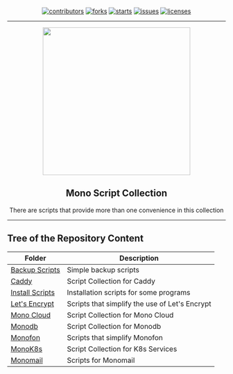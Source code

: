 <p align="center"><br>
<a href="https://github.com/monobilisim/mono.sh/graphs/contributors"><img alt="contributors" src="https://img.shields.io/github/contributors/monobilisim/mono.sh.svg?style=for-the-badge"</img></a>
<a href="https://github.com/monobilisim/mono.sh/network/members"><img alt="forks" src="https://img.shields.io/github/forks/monobilisim/mono.sh.svg?style=for-the-badge"</img></a>
<a href="https://github.com/monobilisim/mono.sh/stargazers"><img alt="starts" src="https://img.shields.io/github/stars/monobilisim/mono.sh.svg?style=for-the-badge"</img></a>
<a href="https://github.com/monobilisim/mono.sh/issues"><img alt="issues" src="https://img.shields.io/github/issues/monobilisim/mono.sh.svg?style=for-the-badge"</img></a>
<a href="https://github.com/monobilisim/mono.sh/blob/master/LICENSE"><img alt="licenses" src="https://img.shields.io/github/license/monobilisim/mono.sh.svg?style=for-the-badge"</img></a><br><hr>
</p>

<div align="center">
<a href="https://mono.net.tr/">
  <img src="https://monobilisim.com.tr/images/mono-bilisim.svg" width="340"/>
</a>

<h2 align="center">Mono Script Collection</h2>
There are scripts that provide more than one convenience in this collection

</div>

---

## Tree of the Repository Content
| Folder | Description |
|--|--|
| [Backup Scripts](https://github.com/monobilisim/mono.sh/tree/main/backup) | Simple backup scripts |
| [Caddy](https://github.com/monobilisim/mono.sh/tree/main/caddy) | Script Collection for Caddy |
| [Install Scripts](https://github.com/monobilisim/mono.sh/tree/main/install) | Installation scripts for some programs |
| [Let's Encrypt](https://github.com/monobilisim/mono.sh/tree/main/letsencrypt) | Scripts that simplify the use of Let's Encrypt |
| [Mono Cloud](https://github.com/monobilisim/mono.sh/tree/main/monocloud) | Script Collection for Mono Cloud |
| [Monodb](https://github.com/monobilisim/mono.sh/tree/main/monodb) | Script Collection for Monodb |
| [Monofon](https://github.com/monobilisim/mono.sh/tree/main/monofon) | Scripts that simplify Monofon |
| [MonoK8s](https://github.com/monobilisim/mono.sh/tree/main/monok8s) | Script Collection for K8s Services |
| [Monomail](https://github.com/monobilisim/mono.sh/tree/main/monomail) | Scripts for Monomail |
